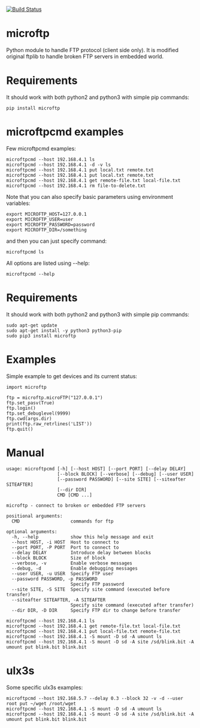 [![Build Status](https://travis-ci.org/kost/microftp-python.png)](https://travis-ci.org/kost/microftp-python)

microftp
======
Python module to handle FTP protocol (client side only). It is modified original ftplib to handle broken FTP servers in embedded world.

Requirements
============

It should work with both python2 and python3 with simple pip commands:
```
pip install microftp
```

microftpcmd examples
========

Few microftpcmd examples:
```
microftpcmd --host 192.168.4.1 ls
microftpcmd --host 192.168.4.1 -d -v ls
microftpcmd --host 192.168.4.1 put local.txt remote.txt
microftpcmd --host 192.168.4.1 put local.txt remote.txt
microftpcmd --host 192.168.4.1 get remote-file.txt local-file.txt
microftpcmd --host 192.168.4.1 rm file-to-delete.txt
```

Note that you can also specify basic parameters using environment variables:
```
export MICROFTP_HOST=127.0.0.1
export MICROFTP_USER=user
export MICROFTP_PASSWORD=password
export MICROFTP_DIR=/something
```

and then you can just specify command:
```
microftpcmd ls
```

All options are listed using --help:

```
microftpcmd --help
```

Requirements
============

It should work with both python2 and python3 with simple pip commands:
```
sudo apt-get update
sudo apt-get install -y python3 python3-pip
sudo pip3 install microftp
```

Examples
========

Simple example to get devices and its current status:

```
import microftp

ftp = microftp.microFTP("127.0.0.1")
ftp.set_pasv(True)
ftp.login()
ftp.set_debuglevel(9999)
ftp.cwd(args.dir)
print(ftp.raw_retrlines('LIST'))
ftp.quit()
```

Manual
======

```
usage: microftpcmd [-h] [--host HOST] [--port PORT] [--delay DELAY]
                   [--block BLOCK] [--verbose] [--debug] [--user USER]
                   [--password PASSWORD] [--site SITE] [--siteafter SITEAFTER]
                   [--dir DIR]
                   CMD [CMD ...]

microftp - connect to broken or embedded FTP servers

positional arguments:
  CMD                   commands for ftp

optional arguments:
  -h, --help            show this help message and exit
  --host HOST, -i HOST  Host to connect to
  --port PORT, -P PORT  Port to connect to
  --delay DELAY         Introduce delay between blocks
  --block BLOCK         Size of block
  --verbose, -v         Enable verbose messages
  --debug, -d           Enable debugging messages
  --user USER, -u USER  Specify FTP user
  --password PASSWORD, -p PASSWORD
                        Specify FTP password
  --site SITE, -S SITE  Specify site command (executed before transfer)
  --siteafter SITEAFTER, -A SITEAFTER
                        Specify site command (executed after transfer)
  --dir DIR, -D DIR     Specify FTP dir to change before transfer

microftpcmd --host 192.168.4.1 ls
microftpcmd --host 192.168.4.1 get remote-file.txt local-file.txt
microftpcmd --host 192.168.4.1 put local-file.txt remote-file.txt
microftpcmd --host 192.168.4.1 -S mount -D sd -A umount ls
microftpcmd --host 192.168.4.1 -S mount -D sd -A site /sd/blink.bit -A umount put blink.bit blink.bit
```

ulx3s
=====

Some specific ulx3s examples:
```
microftpcmd --host 192.168.5.7 --delay 0.3 --block 32 -v -d --user root put ~/wget /root/wget
microftpcmd --host 192.168.4.1 -S mount -D sd -A umount ls
microftpcmd --host 192.168.4.1 -S mount -D sd -A site /sd/blink.bit -A umount put blink.bit blink.bit
```

